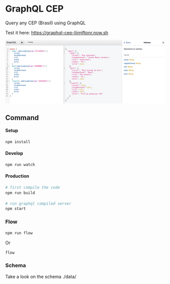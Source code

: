 # GraphQL CEP

Query any CEP (Brasil) using GraphQL

Test it here: https://graphql-cep-liimjftpnr.now.sh

![graphql-cep](screenshot/graphql-cep.png)

## Command

#### Setup
```bash
npm install
```
#### Develop
```bash
npm run watch
```

#### Production
```bash
# first compile the code
npm run build

# run graphql compiled server
npm start
```

### Flow
```bash
npm run flow
```

Or
```bash
flow
```

### Schema
Take a look on the schema
./data/
